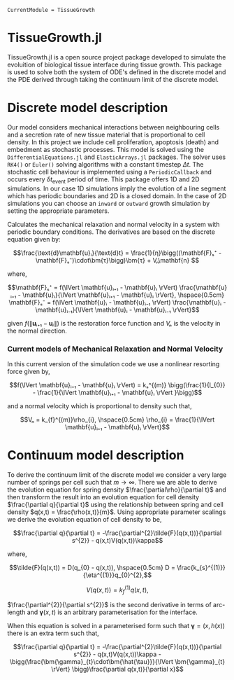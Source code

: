 ```@meta
CurrentModule = TissueGrowth
```

# TissueGrowth.jl

TissueGrowth.jl is a open source project package developed to simulate the evoluition of biological tissue interface during tissue growth. This package is used to solve both the system of ODE's defined in the discrete model and the PDE derived through taking the continuum limit of the discrete model.

# Discrete model description
Our model considers mechanical interactions between neighbouring cells and a secretion rate of new tissue material that is proportional to cell density. In this project we include cell proliferation, apoptosis (death) and embedment as stochastic processes. This model is solved using the `DifferentialEquations.jl` and `ElasticArrays.jl` packages. The solver uses `RK4()` or `Euler()` solving algorithms with a constant timestep $\Delta t$. The stochastic cell behaviour is implemented using a `PeriodicCallback` and occurs every $\delta t_{\text{event}}$ period of time. This package offers 1D and 2D simulations. In our case 1D simulations imply the evolution of a line segment which has periodic boundaries and 2D is a closed domain. In the case of 2D simulations you can choose an `inward` or `outward` growth simulation by setting the appropriate parameters.

Calculates the mechanical relaxation and normal velocity in a system with periodic boundary conditions. The derivatives are based on the discrete equation given by:

```math
\frac{\text{d}\mathbf{u}ᵢ}{\text{d}t} = \frac{1}{η}\bigg((\mathbf{F}ₛ⁺ - \mathbf{F}ₛ⁻)\cdot\bm{τ}\bigg)\bm{τ} + Vₙ\mathbf{n} 
```
where,

```math
\mathbf{F}ₛ⁺ = f(\lVert \mathbf{u}ᵢ₊₁ - \mathbf{u}ᵢ \rVert) \frac{\mathbf{u}ᵢ₊₁ - \mathbf{u}ᵢ}{\lVert \mathbf{u}ᵢ₊₁ - \mathbf{u}ᵢ \rVert}, \hspace{0.5cm} \mathbf{F}ₛ⁻ = f(\lVert \mathbf{u}ᵢ - \mathbf{u}ᵢ₋₁ \rVert) \frac{\mathbf{u}ᵢ - \mathbf{u}ᵢ₋₁}{\lVert \mathbf{u}ᵢ - \mathbf{u}ᵢ₋₁ \rVert}
```
given $f(\lVert \mathbf{u}ᵢ₊₁ - \mathbf{u}ᵢ \rVert)$ is the restoration force function and $Vₙ$ is the velocity in the normal direction.


### Current models of Mechanical Relaxation and Normal Velocity
In this current version of the simulation code we use a nonlinear resorting force given by,

```math
f(\lVert \mathbf{u}ᵢ₊₁ - \mathbf{u}ᵢ \rVert) = kₛ^{(m)} \bigg(\frac{1}{l_{0}} - \frac{1}{\lVert \mathbf{u}ᵢ₊₁ - \mathbf{u}ᵢ \rVert }\bigg)
```
and a normal velocity which is proportional to density such that,
```math
Vₙ = k_{f}^{(m)}\rho_{i}, \hspace{0.5cm} \rho_{i} = \frac{1}{\lVert \mathbf{u}ᵢ₊₁ - \mathbf{u}ᵢ \rVert}
```

# Continuum model description
To derive the continuum limit of the discrete model we consider a very large number of springs per cell such that $m\rightarrow\infty$. There we are able to derive the evolution equation for spring density $\frac{\partial\rho}{\partial t}$ and then transform the result into an evolution equation for cell density $\frac{\partial q}{\partial t}$ using the relationship between spring and cell density $q(x,t) = \frac{\rho(x,t)}{m}$. Using appropriate parameter scalings we derive the evolution equation of cell density to be,
```math
\frac{\partial q}{\partial t} = -\frac{\partial^{2}\tilde{F}(q(x,t))}{\partial s^{2}} - q(x,t)V(q(x,t))\kappa
```
where,
```math
\tilde{F}(q(x,t)) = D(q_{0} - q(x,t)), \hspace{0.5cm} D = \frac{k_{s}^{(1)}}{\eta^{(1)}}q_{0}^{2},
```
```math
V(q(x,t)) = k_{f}^{(1)}q(x,t),
```
$\frac{\partial^{2}}{\partial s^{2}}$ is the second derivative in terms of arc-length and $\bm{\gamma}(x,t)$ is an arbitrary parameterisation for the interface.

When this equation is solved in a parameterised form such that $\bm{\gamma} = (x,h(x))$ there is an extra term such that,

```math
\frac{\partial q}{\partial t} = -\frac{\partial^{2}\tilde{F}(q(x,t))}{\partial s^{2}} - q(x,t)V(q(x,t))\kappa - \bigg(\frac{\bm{\gamma}_{t}\cdot\bm{\hat{\tau}}}{\lVert \bm{\gamma}_{t} \rVert} \bigg)\frac{\partial q(x,t)}{\partial x}
```

